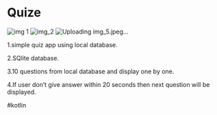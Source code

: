 # Quize

![img 1](https://user-images.githubusercontent.com/105451245/182434797-6b73a22a-5003-47ca-ad5f-8ffdb2b95240.jpeg)
![img_2](https://user-images.githubusercontent.com/105451245/182435204-72e68da8-ec2b-453f-aa35-4802f2ca8460.jpeg)
![Uploading img_5.jpeg…]()








1.simple quiz app using local database.

2.SQlite database.



3.10 questions from local database and display one by one.

4.If user don’t give answer within 20 seconds then next question will be displayed.

#kotlin
